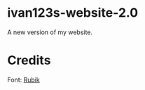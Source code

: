 # ivan123s-website-2.0
A new version of my website.

# Credits

Font: [Rubik](https://github.com/googlefonts/rubik)